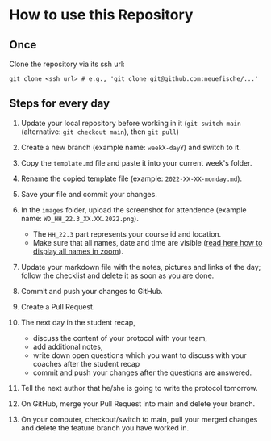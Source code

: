 # How to use this Repository

## Once

Clone the repository via its ssh url:

```
git clone <ssh url> # e.g., 'git clone git@github.com:neuefische/...'
```

## Steps for every day

1. Update your local repository before working in it (`git switch main` (alternative: `git checkout main`), then `git pull`)
2. Create a new branch (example name: `weekX-dayY`) and switch to it.
3. Copy the `template.md` file and paste it into your current week's folder.
4. Rename the copied template file (example: `2022-XX-XX-monday.md`).
5. Save your file and commit your changes.
6. In the `images` folder, upload the screenshot for attendence (example name: `WD_HH_22.3_XX.XX.2022.png`).

   - The `HH_22.3` part represents your course id and location.
   - Make sure that all names, date and time are visible ([read here how to display all names in zoom](docs/zoom-participant-manual.md)).

7. Update your markdown file with the notes, pictures and links of the day; follow the checklist and delete it as soon as you are done.
8. Commit and push your changes to GitHub.
9. Create a Pull Request.
10. The next day in the student recap,
    - discuss the content of your protocol with your team,
    - add additional notes,
    - write down open questions which you want to discuss with your coaches after the student recap
    - commit and push your changes after the questions are answered.
11. Tell the next author that he/she is going to write the protocol tomorrow.
12. On GitHub, merge your Pull Request into main and delete your branch.
13. On your computer, checkout/switch to main, pull your merged changes and delete the feature branch you have worked in.
